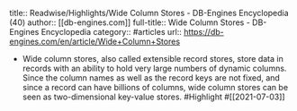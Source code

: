 title:: Readwise/Highlights/Wide Column Stores - DB-Engines Encyclopedia (40)
author:: [[db-engines.com]]
full-title:: Wide Column Stores - DB-Engines Encyclopedia
category:: #articles
url:: https://db-engines.com/en/article/Wide+Column+Stores

- Wide column stores, also called extensible record stores, store data in records with an ability to hold very large numbers of dynamic columns. Since the column names as well as the record keys are not fixed, and since a record can have billions of columns, wide column stores can be seen as two-dimensional key-value stores. #Highlight #[[2021-07-03]]